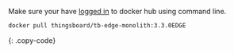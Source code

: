 Make sure your have [logged in](https://docs.docker.com/engine/reference/commandline/login/) to docker hub using command line.

```bash
docker pull thingsboard/tb-edge-monolith:3.3.0EDGE
```
{: .copy-code}
